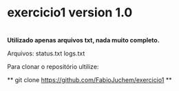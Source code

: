 # exercicio1 version 1.0 <h1>

**Utilizado apenas arquivos txt, nada muito completo.**

Arquivos:
status.txt
logs.txt

Para clonar o repositório ultilize:

** git clone https://github.com/FabioJuchem/exercicio1 **
